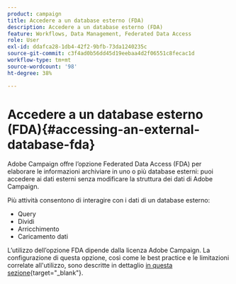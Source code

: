 ```yaml
---
product: campaign
title: Accedere a un database esterno (FDA)
description: Accedere a un database esterno (FDA)
feature: Workflows, Data Management, Federated Data Access
role: User
exl-id: ddafca28-1db4-42f2-9bfb-73da1240235c
source-git-commit: c3f4ad0b56dd45d19eebaa4d2f06551c8fecac1d
workflow-type: tm+mt
source-wordcount: '98'
ht-degree: 38%

---
```


# Accedere a un database esterno (FDA){#accessing-an-external-database-fda}

Adobe Campaign offre l’opzione Federated Data Access (FDA) per elaborare le informazioni archiviare in uno o più database esterni: puoi accedere ai dati esterni senza modificare la struttura dei dati di Adobe Campaign.

Più attività consentono di interagire con i dati di un database esterno:

* Query
* Dividi
* Arricchimento
* Caricamento dati

L’utilizzo dell’opzione FDA dipende dalla licenza Adobe Campaign. La configurazione di questa opzione, così come le best practice e le limitazioni correlate all&#39;utilizzo, sono descritte in dettaglio [in questa sezione](https://experienceleague.adobe.com/docs/campaign/campaign-v8/connect/fda.html?lang=it){target="_blank"}.
